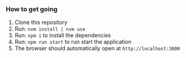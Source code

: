 ### How to get going

1.  Clone this repository
1.  Run: `nvm install | nvm use`
1.  Run: `npm i` to install the dependencies
1.  Run: `npm run start` to run start the application
1.  The browser should automatically open at `http://localhost:3000`
